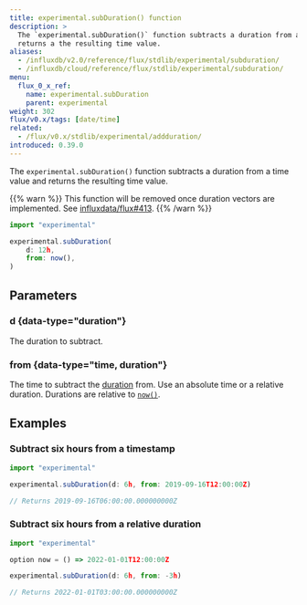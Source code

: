 ```yaml
---
title: experimental.subDuration() function
description: >
  The `experimental.subDuration()` function subtracts a duration from a time value and
  returns a the resulting time value.
aliases:
  - /influxdb/v2.0/reference/flux/stdlib/experimental/subduration/
  - /influxdb/cloud/reference/flux/stdlib/experimental/subduration/
menu:
  flux_0_x_ref:
    name: experimental.subDuration
    parent: experimental
weight: 302
flux/v0.x/tags: [date/time]
related:
  - /flux/v0.x/stdlib/experimental/addduration/
introduced: 0.39.0
---
```


The `experimental.subDuration()` function subtracts a duration from a time value and
returns the resulting time value.

{{% warn %}}
This function will be removed once duration vectors are implemented.
See [influxdata/flux#413](https://github.com/influxdata/flux/issues/413).
{{% /warn %}}

```js
import "experimental"

experimental.subDuration(
    d: 12h,
    from: now(),
)
```

## Parameters

### d {data-type="duration"}
The duration to subtract.

### from {data-type="time, duration"}
The time to subtract the [duration](#d) from.
Use an absolute time or a relative duration.
Durations are relative to [`now()`](/flux/v0.x/stdlib/universe/now/).

## Examples

### Subtract six hours from a timestamp
```js
import "experimental"

experimental.subDuration(d: 6h, from: 2019-09-16T12:00:00Z)

// Returns 2019-09-16T06:00:00.000000000Z
```

### Subtract six hours from a relative duration
```js
import "experimental"

option now = () => 2022-01-01T12:00:00Z

experimental.subDuration(d: 6h, from: -3h)

// Returns 2022-01-01T03:00:00.000000000Z
```
